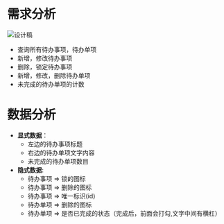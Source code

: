 # 需求分析
![设计稿](https://liangxiaojuan.github.io/images/bb40996b51dffea46806.png)
- 查询所有待办事项，待办单项
- 新增，修改待办事项
- 删除，锁定待办事项
- 新增，修改，删除待办单项
- 未完成的待办单项的计数

# 数据分析
- **显式数据**：
  - 左边的待办事项标题
  - 右边的待办单项文字内容
  - 未完成的待办单项数目
- **隐式数据**:
  - 待办事项 => 锁的图标
  - 待办事项 => 删除的图标
  - 待办事项 => 唯一标识(id)
  - 待办单项 => 删除的图标
  - 待办单项 => 是否已完成的状态（完成后，前面会打勾,文字中间有横杠）